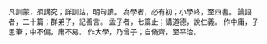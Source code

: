 凡訓蒙，須講究；詳訓詁，明句讀。
為學者，必有初；小學終，至四書。
論語者，二十篇；群弟子，記善言。
孟子者，七篇止；講道德，說仁義。
作中庸，子思筆；中不偏，庸不易。
作大學，乃曾子；自脩齊，至平治。
